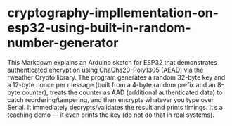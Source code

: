 # cryptography-impllementation-on-esp32-using-built-in-random-number-generator
This Markdown explains an Arduino sketch for ESP32 that demonstrates authenticated encryption using ChaCha20-Poly1305 (AEAD) via the rweather Crypto library. The program generates a random 32-byte key and a 12-byte nonce per message (built from a 4-byte random prefix and an 8-byte counter), treats the counter as AAD (additional authenticated data) to catch reordering/tampering, and then encrypts whatever you type over Serial. It immediately decrypts/validates the result and prints timings. It’s a teaching demo — it even prints the key (do not do that in real systems).
